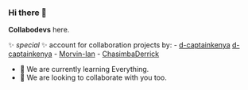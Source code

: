 ### Hi there 👋

**Collabodevs** here.

 ✨ _special_ ✨ account for collaboration projects by:
                - [d-captainkenya](https://github.com/d-captainkenya)
                    [d-captainkenya](https://d-captainkenya.github.io)
                - [Morvin-Ian](https://github.com/Morvin-Ian)
                - [ChasimbaDerrick](https://github.com/CHASIMBADERRICK)


- 🌱 We are currently learning Everything.
- 👯 We are looking to collaborate with you too.


